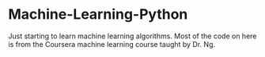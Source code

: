 # Machine-Learning-Python
Just starting to learn machine learning algorithms. Most of the code on here is from the Coursera machine learning course taught
by Dr. Ng. 

